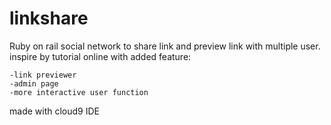 # linkshare
Ruby on rail social network to share link and preview link with multiple user.
inspire by tutorial online with added feature: 

	-link previewer
	-admin page
	-more interactive user function
 
 
made with cloud9 IDE
